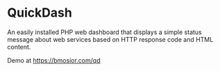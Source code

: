 QuickDash
=========

An easily installed PHP web dashboard that displays a simple status message about web services based on HTTP response code and HTML content.

Demo at https://bmosior.com/qd
